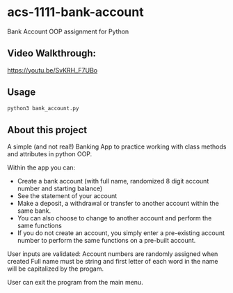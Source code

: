 # acs-1111-bank-account
Bank Account OOP assignment for Python

## Video Walkthrough:
https://youtu.be/SvKRH_F7UBo

## Usage
```bash
python3 bank_account.py
```

## About this project
A simple (and not real!) Banking App to practice working with class methods and attributes in python OOP.

Within the app you can:
- Create a bank account (with full name, randomized 8 digit account number and starting balance)
- See the statement of your account
- Make a deposit, a withdrawal or transfer to another account within the same bank.
- You can also choose to change to another account and perform the same functions
- If you do not create an account, you simply enter a pre-existing account number to perform the same functions on a pre-built account.

User inputs are validated:
Account numbers are randomly assigned when created
Full name must be string and first letter of each word in the name will be capitalized by the progam.

User can exit the program from the main menu.
